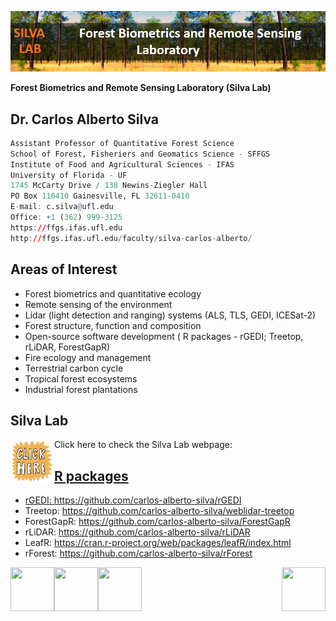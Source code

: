 ![](https://github.com/carlos-alberto-silva/silvalab/blob/master/images/top_cover.png)<br/>

**Forest Biometrics and Remote Sensing Laboratory (Silva Lab)**

## Dr. Carlos Alberto Silva
```r
Assistant Professor of Quantitative Forest Science
School of Forest, Fisheriers and Geomatics Science - SFFGS
Institute of Food and Agricultural Sciences - IFAS
University of Florida - UF
1745 McCarty Drive / 138 Newins-Ziegler Hall
PO Box 110410 Gainesville, FL 32611-0410
E-mail: c.silva@ufl.edu
Office: +1 (362) 999-3125
https://ffgs.ifas.ufl.edu
http://ffgs.ifas.ufl.edu/faculty/silva-carlos-alberto/  
```

## Areas of Interest
* Forest biometrics and quantitative ecology
* Remote sensing of the environment
* Lidar (light detection and ranging) systems (ALS, TLS, GEDI, ICESat-2)
* Forest structure, function and composition
* Open-source software development ( R packages - rGEDI; Treetop, rLiDAR, ForestGapR)
* Fire ecology and management
* Terrestrial carbon cycle
* Tropical forest ecosystems
* Industrial forest plantations


## Silva Lab
Click here to check the Silva Lab webpage:
<a href="https://carlos-alberto-silva.github.io/silvalab/home.html"><img align="left" width="70" height="70" src="https://github.com/carlos-alberto-silva/silvalab/blob/master/images/click_here.gif"> 
## R packages

* rGEDI: https://github.com/carlos-alberto-silva/rGEDI
* Treetop: https://github.com/carlos-alberto-silva/weblidar-treetop
* ForestGapR: https://github.com/carlos-alberto-silva/ForestGapR
* rLiDAR: https://github.com/carlos-alberto-silva/rLiDAR
* LeafR: https://cran.r-project.org/web/packages/leafR/index.html
* rForest: https://github.com/carlos-alberto-silva/rForest


<a href="https://carlos-alberto-silva.github.io/silvalab/home.html"><img align="right" width="70" height="70" src="https://github.com/carlos-alberto-silva/silvalab/blob/master/images/lidar_3d.gif"> 
<a href="https://carlos-alberto-silva.github.io/silvalab/home.html"><img align="left" width="70" height="70" src="https://github.com/carlos-alberto-silva/silvalab/blob/master/images/seg1.gif"> 
<a href="https://carlos-alberto-silva.github.io/silvalab/home.html"><img align="center" width="70" height="70" src="https://github.com/carlos-alberto-silva/silvalab/blob/master/images/seg1.gif"> 
<a href="https://carlos-alberto-silva.github.io/silvalab/home.html"><img align="left" width="70" height="70" src="https://github.com/carlos-alberto-silva/silvalab/blob/master/images/seg3.gif"> 